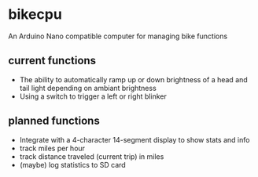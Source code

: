 # bikecpu
An Arduino Nano compatible computer for managing bike functions

## current functions
* The ability to automatically ramp up or down brightness of a head and tail light depending on ambiant brightness
* Using a switch to trigger a left or right blinker

## planned functions
* Integrate with a 4-character 14-segment display to show stats and info
* track miles per hour
* track distance traveled (current trip) in miles
* (maybe) log statistics to SD card
